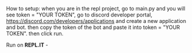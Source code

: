 How to setup: when you are in the repl project, go to main.py and you will see token = "YOUR TOKEN", go to discord developer portal, https://discord.com/developers/applications
and create a new application and bot. then copy the token of the bot and paste it into token = "YOUR TOKEN". then click run.

Run on **REPL.IT** - 
